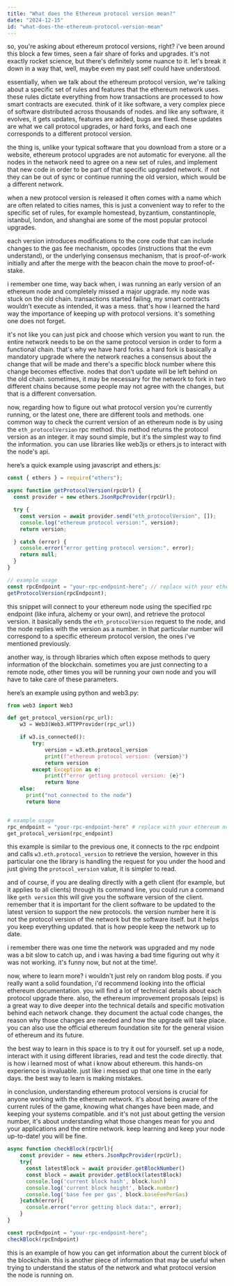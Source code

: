 ```yaml
---
title: "What does the Ethereum protocol version mean?"
date: "2024-12-15"
id: "what-does-the-ethereum-protocol-version-mean"
---
```


so, you're asking about ethereum protocol versions, right? i've been around this block a few times, seen a fair share of forks and upgrades. it's not exactly rocket science, but there's definitely some nuance to it. let's break it down in a way that, well, maybe even my past self could have understood.

essentially, when we talk about the ethereum protocol version, we're talking about a specific set of rules and features that the ethereum network uses. these rules dictate everything from how transactions are processed to how smart contracts are executed. think of it like software, a very complex piece of software distributed across thousands of nodes. and like any software, it evolves, it gets updates, features are added, bugs are fixed. these updates are what we call protocol upgrades, or hard forks, and each one corresponds to a different protocol version.

the thing is, unlike your typical software that you download from a store or a website, ethereum protocol upgrades are not automatic for everyone. all the nodes in the network need to agree on a new set of rules, and implement that new code in order to be part of that specific upgraded network. if not they can be out of sync or continue running the old version, which would be a different network.

when a new protocol version is released it often comes with a name which are often related to cities names, this is just a convenient way to refer to the specific set of rules, for example homestead, byzantium, constantinople, istanbul, london, and shanghai are some of the most popular protocol upgrades.

each version introduces modifications to the core code that can include changes to the gas fee mechanism, opcodes (instructions that the evm understand), or the underlying consensus mechanism, that is proof-of-work initially and after the merge with the beacon chain the move to proof-of-stake.

i remember one time, way back when, i was running an early version of an ethereum node and completely missed a major upgrade. my node was stuck on the old chain. transactions started failing, my smart contracts wouldn’t execute as intended, it was a mess. that's how i learned the hard way the importance of keeping up with protocol versions. it's something one does not forget.

it's not like you can just pick and choose which version you want to run. the entire network needs to be on the same protocol version in order to form a functional chain. that's why we have hard forks. a hard fork is basically a mandatory upgrade where the network reaches a consensus about the change that will be made and there's a specific block number where this change becomes effective. nodes that don't update will be left behind on the old chain. sometimes, it may be necessary for the network to fork in two different chains because some people may not agree with the changes, but that is a different conversation.

now, regarding how to figure out what protocol version you're currently running, or the latest one, there are different tools and methods. one common way to check the current version of an ethereum node is by using the `eth_protocolVersion` rpc method. this method returns the protocol version as an integer. it may sound simple, but it's the simplest way to find the information. you can use libraries like web3js or ethers.js to interact with the node's api.

here’s a quick example using javascript and ethers.js:

```javascript
const { ethers } = require("ethers");

async function getProtocolVersion(rpcUrl) {
  const provider = new ethers.JsonRpcProvider(rpcUrl);

  try {
    const version = await provider.send("eth_protocolVersion", []);
    console.log("ethereum protocol version:", version);
    return version;

  } catch (error) {
    console.error("error getting protocol version:", error);
    return null;
  }
}

// example usage
const rpcEndpoint = "your-rpc-endpoint-here"; // replace with your ethereum node rpc endpoint
getProtocolVersion(rpcEndpoint);
```

this snippet will connect to your ethereum node using the specified rpc endpoint (like infura, alchemy or your own), and retrieve the protocol version. it basically sends the `eth_protocolVersion` request to the node, and the node replies with the version as a number. in that particular number will correspond to a specific ethereum protocol version, the ones i've mentioned previously.

another way, is through libraries which often expose methods to query information of the blockchain. sometimes you are just connecting to a remote node, other times you will be running your own node and you will have to take care of these parameters.

here’s an example using python and web3.py:

```python
from web3 import Web3

def get_protocol_version(rpc_url):
    w3 = Web3(Web3.HTTPProvider(rpc_url))

    if w3.is_connected():
        try:
            version = w3.eth.protocol_version
            print(f"ethereum protocol version: {version}")
            return version
        except Exception as e:
            print(f"error getting protocol version: {e}")
            return None
    else:
      print("not connected to the node")
      return None


# example usage
rpc_endpoint = "your-rpc-endpoint-here" # replace with your ethereum node rpc endpoint
get_protocol_version(rpc_endpoint)

```

this example is similar to the previous one, it connects to the rpc endpoint and calls `w3.eth.protocol_version` to retrieve the version, however in this particular one the library is handling the request for you under the hood and just giving the `protocol_version` value, it is simpler to read.

and of course, if you are dealing directly with a geth client (for example, but it applies to all clients) through its command line, you could run a command like `geth version` this will give you the software version of the client. remember that it is important for the client software to be updated to the latest version to support the new protocols. the version number here it is not the protocol version of the network but the software itself. but it helps you keep everything updated. that is how people keep the network up to date.

i remember there was one time the network was upgraded and my node was a bit slow to catch up, and i was having a bad time figuring out why it was not working. it's funny now, but not at the time!.

now, where to learn more? i wouldn't just rely on random blog posts. if you really want a solid foundation, i'd recommend looking into the official ethereum documentation. you will find a lot of technical details about each protocol upgrade there. also, the ethereum improvement proposals (eips) is a great way to dive deeper into the technical details and specific motivation behind each network change. they document the actual code changes, the reason why those changes are needed and how the upgrade will take place. you can also use the official ethereum foundation site for the general vision of ethereum and its future.

the best way to learn in this space is to try it out for yourself. set up a node, interact with it using different libraries, read and test the code directly. that is how i learned most of what i know about ethereum. this hands-on experience is invaluable. just like i messed up that one time in the early days. the best way to learn is making mistakes.

in conclusion, understanding ethereum protocol versions is crucial for anyone working with the ethereum network. it's about being aware of the current rules of the game, knowing what changes have been made, and keeping your systems compatible. and it's not just about getting the version number, it's about understanding what those changes mean for you and your applications and the entire network. keep learning and keep your node up-to-date! you will be fine.

```javascript
async function checkBlock(rpcUrl){
    const provider = new ethers.JsonRpcProvider(rpcUrl);
    try{
      const latestBlock = await provider.getBlockNumber()
      const block = await provider.getBlock(latestBlock)
      console.log('current block hash', block.hash)
      console.log('current block height', block.number)
      console.log('base fee per gas', block.baseFeePerGas)
    }catch(error){
      console.error("error getting block data:", error);
    }
}

const rpcEndpoint = "your-rpc-endpoint-here";
checkBlock(rpcEndpoint)
```

this is an example of how you can get information about the current block of the blockchain. this is another piece of information that may be useful when trying to understand the status of the network and what protocol version the node is running on.
